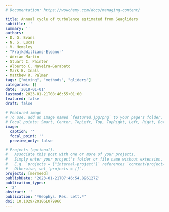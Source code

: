 ```yaml
---
# Documentation: https://wowchemy.com/docs/managing-content/

title: Annual cycle of turbulence estimated from Seagliders
subtitle: ''
summary: ''
authors:
- D. G. Evans
- N. S. Lucas
- V. Hemsley
- "FrajkaWilliams-Eleanor"
- Adrian Martin
- Stuart C. Painter
- Alberto C. Naveira~Garabato
- Mark E. Inall
- Matthew R. Palmer
tags: ["mixing", "methods", "gliders"]
categories: []
date: '2018-01-01'
lastmod: 2023-01-21T08:46:55+01:00
featured: false
draft: false

# Featured image
# To use, add an image named `featured.jpg/png` to your page's folder.
# Focal points: Smart, Center, TopLeft, Top, TopRight, Left, Right, BottomLeft, Bottom, BottomRight.
image:
  caption: ''
  focal_point: ''
  preview_only: false

# Projects (optional).
#   Associate this post with one or more of your projects.
#   Simply enter your project's folder or file name without extension.
#   E.g. `projects = ["internal-project"]` references `content/project/deep-learning/index.md`.
#   Otherwise, set `projects = []`.
projects: [mermeed]
publishDate: '2023-01-21T07:46:54.896127Z'
publication_types:
- '2'
abstract: ''
publication: '*Geophys. Res. Lett.*'
doi: 10.1029/2018GL079966
---
```

